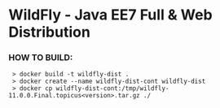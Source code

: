 # WildFly - Java EE7 Full & Web Distribution

### HOW TO BUILD:
```
 > docker build -t wildfly-dist .
 > docker create --name wildfly-dist-cont wildfly-dist
 > docker cp wildfly-dist-cont:/tmp/wildfly-11.0.0.Final.topicus<version>.tar.gz ./
```
